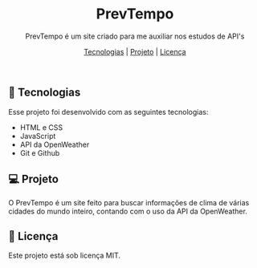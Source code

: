 <h1 align="center"> PrevTempo </h1>

<p align="center">
PrevTempo é um site criado para me auxiliar nos estudos de API's <br/>
</p>

<p align="center">
  <a href="#-tecnologias">Tecnologias</a> |
  <a href="#-projeto">Projeto</a> | 
  <a href="#-licença">Licença</a>
</p>
<br>

## 🚀 Tecnologias

Esse projeto foi desenvolvido com as seguintes tecnologias:

- HTML e CSS
- JavaScript
- API da OpenWeather
- Git e Github

## 💻 Projeto

O PrevTempo é um site feito para buscar informações de clima de várias cidades do mundo inteiro, contando com o uso da API da OpenWeather.

## 🔐 Licença

Este projeto está sob licença MIT.
